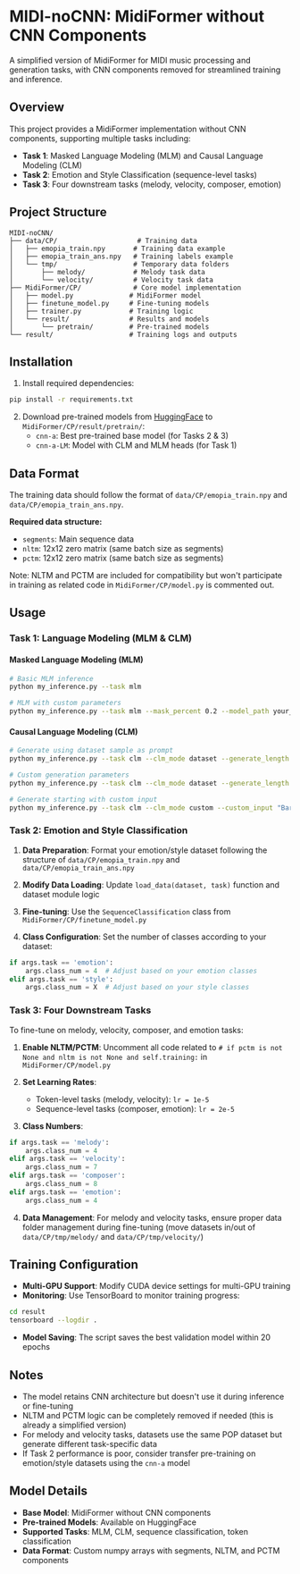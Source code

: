 # MIDI-noCNN: MidiFormer without CNN Components

A simplified version of MidiFormer for MIDI music processing and generation tasks, with CNN components removed for streamlined training and inference.

## Overview

This project provides a MidiFormer implementation without CNN components, supporting multiple tasks including:
- **Task 1**: Masked Language Modeling (MLM) and Causal Language Modeling (CLM)
- **Task 2**: Emotion and Style Classification (sequence-level tasks)
- **Task 3**: Four downstream tasks (melody, velocity, composer, emotion)

## Project Structure

```
MIDI-noCNN/
├── data/CP/                    # Training data
│   ├── emopia_train.npy       # Training data example
│   ├── emopia_train_ans.npy   # Training labels example
│   └── tmp/                   # Temporary data folders
│       ├── melody/            # Melody task data
│       └── velocity/          # Velocity task data
├── MidiFormer/CP/             # Core model implementation
│   ├── model.py              # MidiFormer model
│   ├── finetune_model.py     # Fine-tuning models
│   ├── trainer.py            # Training logic
│   └── result/               # Results and models
│       └── pretrain/         # Pre-trained models
└── result/                   # Training logs and outputs
```

## Installation

1. Install required dependencies:
```bash
pip install -r requirements.txt
```

2. Download pre-trained models from [HuggingFace](https://huggingface.co/TemmiePratt/MIDI-noCNN) to `MidiFormer/CP/result/pretrain/`:
   - `cnn-a`: Best pre-trained base model (for Tasks 2 & 3)
   - `cnn-a-LM`: Model with CLM and MLM heads (for Task 1)

## Data Format

The training data should follow the format of `data/CP/emopia_train.npy` and `data/CP/emopia_train_ans.npy`. 

**Required data structure:**
- `segments`: Main sequence data
- `nltm`: 12x12 zero matrix (same batch size as segments)
- `pctm`: 12x12 zero matrix (same batch size as segments)

Note: NLTM and PCTM are included for compatibility but won't participate in training as related code in `MidiFormer/CP/model.py` is commented out.

## Usage

### Task 1: Language Modeling (MLM & CLM)

#### Masked Language Modeling (MLM)
```bash
# Basic MLM inference
python my_inference.py --task mlm

# MLM with custom parameters
python my_inference.py --task mlm --mask_percent 0.2 --model_path your_model.ckpt
```

#### Causal Language Modeling (CLM)
```bash
# Generate using dataset sample as prompt
python my_inference.py --task clm --clm_mode dataset --generate_length 30

# Custom generation parameters
python my_inference.py --task clm --clm_mode dataset --generate_length 50 --temperature 0.8 --top_p 0.9

# Generate starting with custom input
python my_inference.py --task clm --clm_mode custom --custom_input "Bar:New,Position:1/16,Pitch:60,Duration:4" --generate_length 20
```

### Task 2: Emotion and Style Classification

1. **Data Preparation**: Format your emotion/style dataset following the structure of `data/CP/emopia_train.npy` and `data/CP/emopia_train_ans.npy`

2. **Modify Data Loading**: Update `load_data(dataset, task)` function and dataset module logic

3. **Fine-tuning**: Use the `SequenceClassification` class from `MidiFormer/CP/finetune_model.py`

4. **Class Configuration**: Set the number of classes according to your dataset:
```python
if args.task == 'emotion':
    args.class_num = 4  # Adjust based on your emotion classes
elif args.task == 'style':
    args.class_num = X  # Adjust based on your style classes
```

### Task 3: Four Downstream Tasks

To fine-tune on melody, velocity, composer, and emotion tasks:

1. **Enable NLTM/PCTM**: Uncomment all code related to `# if pctm is not None and nltm is not None and self.training:` in `MidiFormer/CP/model.py`

2. **Set Learning Rates**:
   - Token-level tasks (melody, velocity): `lr = 1e-5`
   - Sequence-level tasks (composer, emotion): `lr = 2e-5`

3. **Class Numbers**:
```python
if args.task == 'melody':
    args.class_num = 4
elif args.task == 'velocity':
    args.class_num = 7
elif args.task == 'composer':
    args.class_num = 8
elif args.task == 'emotion':
    args.class_num = 4
```

4. **Data Management**: For melody and velocity tasks, ensure proper data folder management during fine-tuning (move datasets in/out of `data/CP/tmp/melody/` and `data/CP/tmp/velocity/`)

## Training Configuration

- **Multi-GPU Support**: Modify CUDA device settings for multi-GPU training
- **Monitoring**: Use TensorBoard to monitor training progress:
```bash
cd result
tensorboard --logdir .
```
- **Model Saving**: The script saves the best validation model within 20 epochs

## Notes

- The model retains CNN architecture but doesn't use it during inference or fine-tuning
- NLTM and PCTM logic can be completely removed if needed (this is already a simplified version)
- For melody and velocity tasks, datasets use the same POP dataset but generate different task-specific data
- If Task 2 performance is poor, consider transfer pre-training on emotion/style datasets using the `cnn-a` model

## Model Details

- **Base Model**: MidiFormer without CNN components
- **Pre-trained Models**: Available on HuggingFace
- **Supported Tasks**: MLM, CLM, sequence classification, token classification
- **Data Format**: Custom numpy arrays with segments, NLTM, and PCTM components